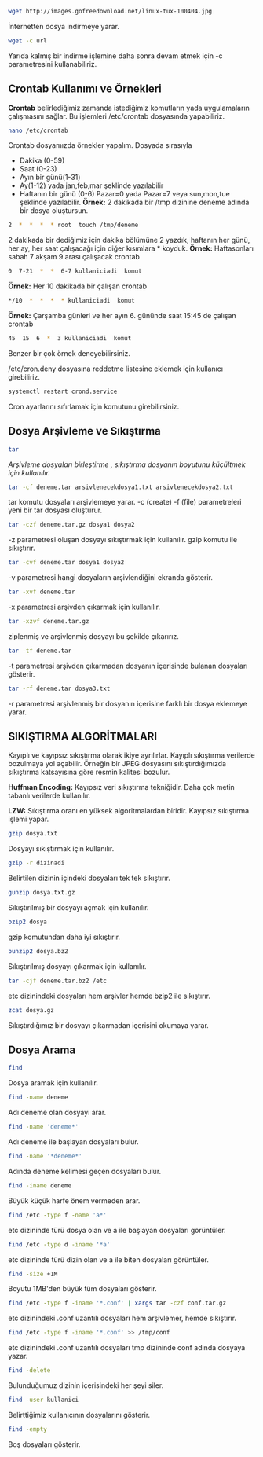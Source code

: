~~~bash
wget http://images.gofreedownload.net/linux-tux-100404.jpg
~~~
İnternetten dosya indirmeye yarar. 
~~~bash
wget -c url
~~~
Yarıda kalmış bir indirme işlemine daha sonra devam etmek için  -c parametresini kullanabiliriz.

## Crontab Kullanımı ve Örnekleri 
**Crontab** belirlediğimiz zamanda istediğimiz komutların yada uygulamaların çalışmasını sağlar. Bu işlemleri /etc/crontab dosyasında yapabiliriz.
~~~bash
nano /etc/crontab
~~~
Crontab dosyamızda örnekler yapalım. Dosyada sırasıyla
- Dakika (0-59)
- Saat (0-23)
- Ayın bir günü(1-31)
- Ay(1-12) yada jan,feb,mar şeklinde yazılabilir
- Haftanın bir günü (0-6) Pazar=0 yada Pazar=7 veya sun,mon,tue şeklinde yazılabilir.
**Örnek:** 2 dakikada bir /tmp dizinine deneme adında bir dosya oluştursun. 
~~~bash
2  *  *  *  * root  touch /tmp/deneme
~~~
2 dakikada bir dediğimiz için dakika bölümüne 2 yazdık, haftanın her günü, her ay, her saat çalışacağı için diğer kısımlara * koyduk. 
**Örnek:** Haftasonları sabah 7 akşam 9 arası çalışacak crontab 
~~~bash
0  7-21  *  *  6-7 kullaniciadi  komut
~~~
**Örnek:** Her 10 dakikada bir çalışan crontab
~~~bash
*/10  *  *  *  * kullaniciadi  komut
~~~
**Örnek:** Çarşamba günleri ve her ayın 6. gününde saat 15:45 de çalışan crontab
~~~bash
45  15  6  *  3 kullaniciadi  komut
~~~
Benzer bir çok örnek deneyebilirsiniz. 

/etc/cron.deny dosyasına reddetme listesine eklemek için kullanıcı girebiliriz. 
~~~bash
systemctl restart crond.service
~~~
Cron ayarlarını sıfırlamak için komutunu girebilirsiniz.

## Dosya Arşivleme ve Sıkıştırma
~~~bash
tar
~~~
*Arşivleme dosyaları birleştirme , sıkıştırma dosyanın boyutunu küçültmek için kullanılır.*
~~~bash
tar -cf deneme.tar arsivlenecekdosya1.txt arsivlenecekdosya2.txt
~~~
tar komutu dosyaları arşivlemeye yarar. -c (create) -f (file) parametreleri yeni bir tar dosyası oluşturur.
~~~bash
tar -czf deneme.tar.gz dosya1 dosya2
~~~
-z parametresi oluşan dosyayı sıkıştırmak için kullanılır. gzip komutu ile sıkıştırır. 
~~~bash
tar -cvf deneme.tar dosya1 dosya2
~~~
-v parametresi hangi dosyaların arşivlendiğini ekranda gösterir.
~~~bash
tar -xvf deneme.tar
~~~
-x parametresi arşivden çıkarmak için kullanılır. 
~~~bash
tar -xzvf deneme.tar.gz
~~~
ziplenmiş ve arşivlenmiş dosyayı bu şekilde çıkarırız.
~~~bash
tar -tf deneme.tar
~~~
-t parametresi arşivden çıkarmadan dosyanın içerisinde bulanan dosyaları gösterir.
~~~bash
tar -rf deneme.tar dosya3.txt
~~~
-r parametresi arşivlenmiş bir dosyanın içerisine farklı bir dosya eklemeye yarar.

## SIKIŞTIRMA ALGORİTMALARI 
Kayıplı ve kayıpsız sıkıştırma olarak ikiye ayrılırlar. Kayıplı sıkıştırma verilerde bozulmaya yol açabilir. Örneğin bir JPEG dosyasını sıkıştırdığımızda sıkıştırma katsayısına göre resmin kalitesi bozulur. 

**Huffman Encoding:** Kayıpsız veri sıkıştırma tekniğidir. Daha çok metin tabanlı verilerde kullanılır.

**LZW:** Sıkıştırma oranı en yüksek algoritmalardan biridir. Kayıpsız sıkıştırma işlemi yapar.
~~~bash
gzip dosya.txt
~~~
Dosyayı sıkıştırmak için kullanılır.
~~~bash
gzip -r dizinadi
~~~
Belirtilen dizinin içindeki dosyaları tek tek sıkıştırır.
~~~bash
gunzip dosya.txt.gz
~~~
Sıkıştırılmış bir dosyayı açmak için kullanılır.
~~~bash
bzip2 dosya
~~~
gzip komutundan daha iyi sıkıştırır. 
~~~bash
bunzip2 dosya.bz2
~~~
Sıkıştırılmış dosyayı çıkarmak için kullanılır.
~~~bash
tar -cjf deneme.tar.bz2 /etc
~~~
etc dizinindeki dosyaları hem arşivler hemde bzip2 ile sıkıştırır.
~~~bash
zcat dosya.gz
~~~
Sıkıştırdığımız bir dosyayı çıkarmadan içerisini okumaya yarar.

## Dosya Arama
~~~bash
find
~~~
Dosya aramak için kullanılır.
~~~bash
find -name deneme
~~~
Adı deneme olan dosyayı arar. 
~~~bash
find -name 'deneme*'
~~~
Adı deneme ile başlayan dosyaları bulur.
~~~bash
find -name '*deneme*'
~~~
Adında deneme kelimesi geçen dosyaları bulur. 
~~~bash
find -iname deneme
~~~
Büyük küçük harfe önem vermeden arar. 
~~~bash
find /etc -type f -name 'a*'
~~~
etc dizininde türü dosya olan ve a ile başlayan dosyaları görüntüler.
~~~bash
find /etc -type d -iname '*a'
~~~
etc dizininde türü dizin olan ve a ile biten dosyaları görüntüler.
~~~bash
find -size +1M
~~~
Boyutu 1MB'den büyük tüm dosyaları gösterir.
~~~bash
find /etc -type f -iname '*.conf' | xargs tar -czf conf.tar.gz
~~~
etc dizinindeki .conf uzantılı dosyaları hem arşivlemer, hemde sıkıştırır. 
~~~bash
find /etc -type f -iname '*.conf' >> /tmp/conf
~~~
etc dizinindeki .conf uzantılı dosyaları tmp dizininde conf adında dosyaya yazar.
~~~bash
find -delete
~~~
Bulunduğumuz dizinin içerisindeki her şeyi siler.
~~~bash
find -user kullanici
~~~
Belirttiğimiz kullanıcının dosyalarını gösterir.
~~~bash
find -empty
~~~
Boş dosyaları gösterir.
